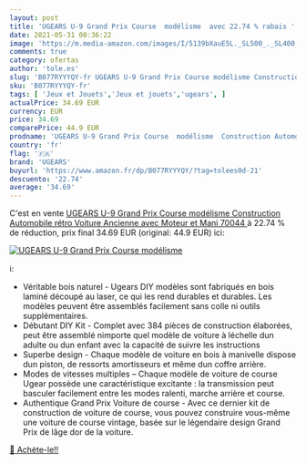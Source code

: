 ```yaml
---
layout: post
title: 'UGEARS U-9 Grand Prix Course  modélisme  avec 22.74 % rabais '
date: 2021-05-31 00:36:22
image: 'https://m.media-amazon.com/images/I/5139bXauE5L._SL500_._SL400_.jpg'
comments: true
category: ofertas
author: 'tole.es'
slug: 'B077RYYYQY-fr UGEARS U-9 Grand Prix Course modélisme Construction...'
sku: 'B077RYYYQY-fr'
tags: [ 'Jeux et Jouets','Jeux et jouets','ugears', ]
actualPrice: 34.69 EUR
currency: EUR
price: 34.69
comparePrice: 44.9 EUR
prodname: 'UGEARS U-9 Grand Prix Course  modélisme  Construction Automobile  rétro  Voiture Ancienne avec Moteur et Mani  70044 '
country: 'fr'
flag: '🇫🇷'
brand: 'UGEARS'
buyurl: 'https://www.amazon.fr/dp/B077RYYYQY/?tag=tolees0d-21'
descuento: '22.74'
average: '34.69'
---
```


C'est en vente [UGEARS U-9 Grand Prix Course  modélisme  Construction Automobile  rétro  Voiture Ancienne avec Moteur et Mani  70044 ](https://www.amazon.fr/dp/B077RYYYQY/?tag=tolees0d-21)  à  22.74 % de réduction, prix final  34.69 EUR (original: 44.9 EUR) ici:

[![UGEARS U-9 Grand Prix Course  modélisme ](https://m.media-amazon.com/images/I/5139bXauE5L._SL500_._SL400_.jpg)](https://www.amazon.fr/dp/B077RYYYQY/?tag=tolees0d-21)

ℹ️:

- Véritable bois naturel - Ugears DIY modèles sont fabriqués en bois laminé découpé au laser, ce qui les rend durables et durables. Les modèles peuvent être assemblés facilement sans colle ni outils supplémentaires.
- Débutant DIY Kit - Complet avec 384 pièces de construction élaborées, peut être assemblé nimporte quel modèle de voiture à léchelle dun adulte ou dun enfant avec la capacité de suivre les instructions
- Superbe design - Chaque modèle de voiture en bois à manivelle dispose dun piston, de ressorts amortisseurs et même dun coffre arrière.
- Modes de vitesses multiples – Chaque modèle de voiture de course Ugear possède une caractéristique excitante : la transmission peut basculer facilement entre les modes ralenti, marche arrière et course.
- Authentique Grand Prix Voiture de course - Avec ce dernier kit de construction de voiture de course, vous pouvez construire vous-même une voiture de course vintage, basée sur le légendaire design Grand Prix de lâge dor de la voiture.

[🛒 Achète-le!!](https://www.amazon.fr/dp/B077RYYYQY/?tag=tolees0d-21)
